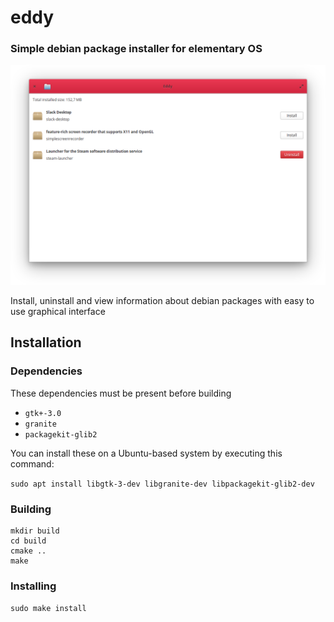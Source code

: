 # eddy

### Simple debian package installer for elementary OS

![screenshot](Screenshot.png)

Install, uninstall and view information about debian packages with easy to use graphical interface


## Installation

### Dependencies
These dependencies must be present before building
 - `gtk+-3.0`
 - `granite`
 - `packagekit-glib2`
 
 You can install these on a Ubuntu-based system by executing this command:
 
 `sudo apt install libgtk-3-dev libgranite-dev libpackagekit-glib2-dev`

### Building
```
mkdir build
cd build
cmake ..
make
```

### Installing
`sudo make install`
